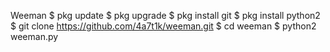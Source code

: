 Weeman
$ pkg update 
$ pkg upgrade 
$ pkg install git
$ pkg install python2 
$ git clone https://github.com/4a7t1k/weeman.git
$ cd weeman 
$ python2 weeman.py
